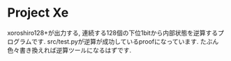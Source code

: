 # Project Xe

xoroshiro128+が出力する, 連続する128個の下位1bitから内部状態を逆算するプログラムです.
src/test.pyが逆算が成功しているproofになっています.
たぶん色々書き換えれば逆算ツールになるはずです.